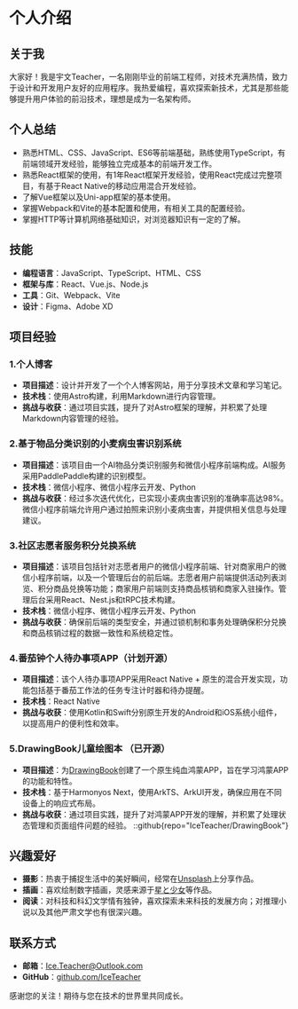 # 个人介绍

## 关于我
大家好！我是宇文Teacher，一名刚刚毕业的前端工程师，对技术充满热情，致力于设计和开发用户友好的应用程序。我热爱编程，喜欢探索新技术，尤其是那些能够提升用户体验的前沿技术，理想是成为一名架构师。

## 个人总结
- 熟悉HTML、CSS、JavaScript、ES6等前端基础，熟练使用TypeScript，有前端领域开发经验，能够独立完成基本的前端开发工作。 
- 熟悉React框架的使用，有1年React框架开发经验，使用React完成过完整项目，有基于React Native的移动应用混合开发经验。 
- 了解Vue框架以及Uni-app框架的基本使用。 
- 掌握Webpack和Vite的基本配置和使用，有相关工具的配置经验。 
- 掌握HTTP等计算机网络基础知识，对浏览器知识有一定的了解。 

## 技能
- **编程语言**：JavaScript、TypeScript、HTML、CSS
- **框架与库**：React、Vue.js、Node.js
- **工具**：Git、Webpack、Vite
- **设计**：Figma、Adobe XD

## 项目经验
### 1.个人博客
- **项目描述**：设计并开发了一个个人博客网站，用于分享技术文章和学习笔记。
- **技术栈**：使用Astro构建，利用Markdown进行内容管理。
- **挑战与收获**：通过项目实践，提升了对Astro框架的理解，并积累了处理Markdown内容管理的经验。

### 2.基于物品分类识别的小麦病虫害识别系统
- **项目描述**：该项目由一个AI物品分类识别服务和微信小程序前端构成。AI服务采用PaddlePaddle构建的识别模型。
- **技术栈**：微信小程序、微信小程序云开发、Python
- **挑战与收获**：经过多次迭代优化，已实现小麦病虫害识别的准确率高达98%。微信小程序前端允许用户通过拍照来识别小麦病虫害，并提供相关信息与处理建议。 

### 3.社区志愿者服务积分兑换系统
- **项目描述**：该项目包括针对志愿者用户的微信小程序前端、针对商家用户的微信小程序前端，以及一个管理后台的前后端。志愿者用户前端提供活动列表浏览、积分商品兑换等功能；商家用户前端则支持商品核销和商家入驻操作。管理后台采用React、Nest.js和tRPC技术构建。
- **技术栈**：微信小程序、微信小程序云开发、Python
- **挑战与收获**：确保前后端的类型安全，并通过锁机制和事务处理确保积分兑换和商品核销过程的数据一致性和系统稳定性。

### 4.番茄钟个人待办事项APP（计划开源）
- **项目描述**：该个人待办事项APP采用React Native + 原生的混合开发实现，功能包括基于番茄工作法的任务专注计时器和待办提醒。
- **技术栈**：React Native 
- **挑战与收获**：使用Kotlin和Swift分别原生开发的Android和iOS系统小组件，以提高用户的便利性和效率。

### 5.DrawingBook儿童绘图本 （已开源）
- **项目描述**：为[DrawingBook](https://github.com/IceTeacher/DrawingBook)创建了一个原生纯血鸿蒙APP，旨在学习鸿蒙APP的功能和特性。
- **技术栈**：基于Harmonyos Next，使用ArkTS、ArkUI开发，确保应用在不同设备上的响应式布局。
- **挑战与收获**：通过项目实践，提升了对鸿蒙APP开发的理解，并积累了处理状态管理和页面组件问题的经验。
::github{repo="IceTeacher/DrawingBook"}

## 兴趣爱好
- **摄影**：热衷于捕捉生活中的美好瞬间，经常在[Unsplash](https://unsplash.com/)上分享作品。
- **插画**：喜欢绘制数字插画，灵感来源于[星と少女](https://www.pixiv.net/artworks/108916539)等作品。
- **阅读**：对科技和科幻文学情有独钟，喜欢探索未来科技的发展方向；对推理小说以及其他严肃文学也有很深兴趣。

## 联系方式
- **邮箱**：[Ice.Teacher@Outlook.com](mailto:Ice.Teacher@Outlook.com)
- **GitHub**：[github.com/IceTeacher](https://github.com/IceTeacher)

感谢您的关注！期待与您在技术的世界里共同成长。